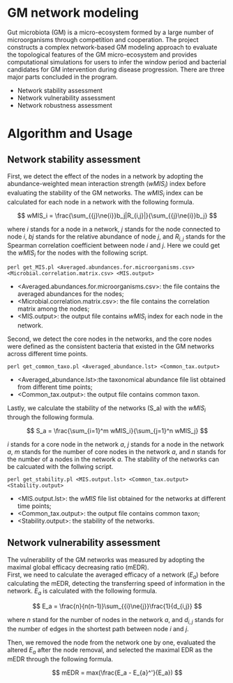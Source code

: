 # GM network modeling
Gut microbiota (GM) is a micro-ecosystem formed by a large number of microorganisms through competition and cooperation. The project constructs a complex network-based GM modeling approach to evaluate the topological features of the GM micro-ecosystem and provides computational simulations for users to infer the window period and bacterial candidates for GM intervention during disease progression. There are three major parts concluded in the program.<br>
* Network stability assessment<br>
* Network vulnerability assessment<br>
* Network robustness assessment<br>
# Algorithm and Usage
## Network stability assessment  
First, we detect the effect of the nodes in a network by adopting the abundance-weighted mean interaction strength ($wMIS_i$) index before evaluating the stability of the GM networks. The $wMIS_i$ index can be calculated for each node in a network with the following formula.<br>

$$ wMIS_i = \frac{\sum_{{j}\ne{i}}b_j|R_{i,j}|}{\sum_{{j}\ne{i}}b_j} $$

where $i$ stands for a node in a network, $j$ stands for the node connected to node $i$, $bj$ stands for the relative abundance of node $j$, and $R_{i,j}$ stands for the Spearman correlation coefficient between node $i$ and $j$. Here we could get the $wMIS_i$ for the nodes with the following script.<br>

```
perl get_MIS.pl <Averaged.abundances.for.microorganisms.csv> <Microbial.correlation.matrix.csv> <MIS.output>
```

* <Averaged.abundances.for.microorganisms.csv>: the file contains the averaged abundances for the nodes;<br>
* <Microbial.correlation.matrix.csv>: the file contains the correlation matrix among the nodes;<br>
* <MIS.output>: the output file contains $wMIS_i$ index for each node in the network.<br>

Second, we detect the core nodes in the networks, and the core nodes were defined as the consistent bacteria that existed in the GM networks across different time points.<br>

```
perl get_common_taxo.pl <Averaged_abundance.lst> <Common_tax.output>
```
* <Averaged_abundance.lst>:the taxonomical abundance file list obtained from different time points;<br>
* <Common_tax.output>: the output file contains common taxon.<br>

Lastly, we calculate the stability of the networks (S_a) with the $wMIS_i$ through the following formula.

$$ S_a = \frac{\sum_{i=1}^m wMIS_i}{\sum_{j=1}^n wMIS_j} $$

$i$ stands for a core node in the network $a$, $j$ stands for a node in the network $a$, $m$ stands for the number of core nodes in the network $a$, and $n$ stands for the number of a nodes in the network $a$. The stability of the networks can be calcuated with the follwing script.<br>

```
perl get_stability.pl <MIS.output.lst> <Common_tax.output> <Stability.output>
```
* <MIS.output.lst>: the *wMIS* file list obtained for the networks at different time points;<br>
* <Common_tax.output>: the output file contains common taxon;<br>
* <Stability.output>: the stability of the networks.<br>

## Network vulnerability assessment
The vulnerability of the GM networks was measured by adopting the maximal global efficacy decreasing ratio (mEDR). <br>
First, we need to calculate the averaged efficacy of a network ($E_a$) before calculating the mEDR, detecting the transferring speed of information in the network. $E_a$ is calculated with the following formula.<br>

$$ E_a = \frac{n}{n(n-1)}\sum_{{i}\ne{j}}\frac{1}{d_{i,j}} $$

where $n$ stand for the number of nodes in the network $a$, and $d_{i,j}$ stands for the number of edges in the shortest path between node $i$ and $j$.<br> 

Then, we removed the node from the network one by one, evaluated the altered $E_a$ after the node removal, and selected the maximal EDR as the mEDR through the following formula.

$$ mEDR = max(\frac{E_a - E_{a}^'}{E_a}) $$


